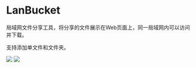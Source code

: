 # LanBucket

局域网文件分享工具，将分享的文件展示在Web页面上，同一局域网内可以访问并下载。

支持添加单文件和文件夹。

![](http://zxxx.cf/usr/uploads/2021/04/1086533582.webp)
![](http://zxxx.cf/usr/uploads/2021/04/2558667352.webp)

